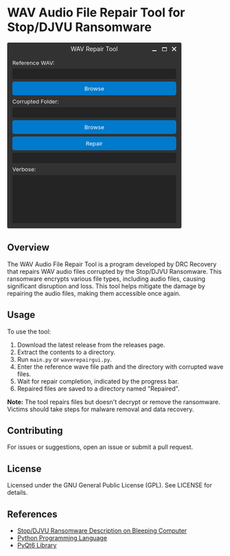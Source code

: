 # WAV Audio File Repair Tool for Stop/DJVU Ransomware

![Image](https://github.com/DRCRecoveryData/WAV-Repair-Tool/blob/main/Images/Screenshot%20from%202024-04-30%2008-10-03.png)

## Overview
The WAV Audio File Repair Tool is a program developed by DRC Recovery that repairs WAV audio files corrupted by the Stop/DJVU Ransomware. This ransomware encrypts various file types, including audio files, causing significant disruption and loss. This tool helps mitigate the damage by repairing the audio files, making them accessible once again.

## Usage
To use the tool:
1. Download the latest release from the releases page.
2. Extract the contents to a directory.
3. Run `main.py` or `waverepairgui.py`.
4. Enter the reference wave file path and the directory with corrupted wave files.
5. Wait for repair completion, indicated by the progress bar.
6. Repaired files are saved to a directory named "Repaired".

**Note:** The tool repairs files but doesn't decrypt or remove the ransomware. Victims should take steps for malware removal and data recovery.

## Contributing
For issues or suggestions, open an issue or submit a pull request.

## License
Licensed under the GNU General Public License (GPL). See LICENSE for details.

## References
- [Stop/DJVU Ransomware Description on Bleeping Computer](https://www.bleepingcomputer.com/news/security/djvu-ransomware-updated-to-v91-uses-new-encryption-mode/)
- [Python Programming Language](https://www.python.org/)
- [PyQt6 Library](https://pypi.org/project/PyQt6/)